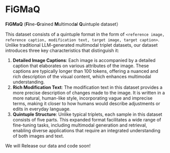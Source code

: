 # FiGMaQ
**FiGMaQ** (**Fi**ne-**G**rained **M**ultimod**a**l **Q**uintuple dataset）


This dataset consists of a quintuple format in the form of `<reference image, reference caption, modification text, target image, target caption>`. Unlike traditional LLM-generated multimodal triplet datasets, our dataset introduces three key characteristics that distinguish it:

1. **Detailed Image Captions**: Each image is accompanied by a detailed caption that elaborates on various attributes of the image. These captions are typically longer than 100 tokens, offering a nuanced and rich description of the visual content, which enhances multimodal understanding.
2. **Rich Modification Text**: The modification text in this dataset provides a more precise description of changes made to the image. It is written in a more natural, human-like style, incorporating vague and imprecise terms, making it closer to how humans would describe adjustments or edits in everyday language.
3. **Quintuple Structure**: Unlike typical triplets, each sample in this dataset consists of five parts. This expanded format facilitates a wide range of fine-tuning tasks, including multimodal generation and retrieval, enabling diverse applications that require an integrated understanding of both images and text.

We will Release our data and code soon!

